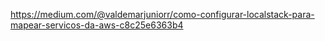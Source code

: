 https://medium.com/@valdemarjuniorr/como-configurar-localstack-para-mapear-servicos-da-aws-c8c25e6363b4  
